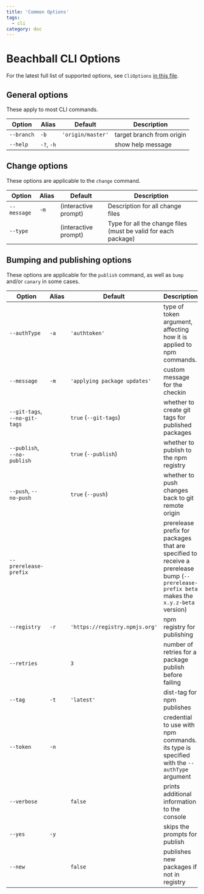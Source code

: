 ```yaml
---
title: 'Common Options'
tags:
  - cli
category: doc
---
```


# Beachball CLI Options

For the latest full list of supported options, see `CliOptions` [in this file](https://github.com/microsoft/beachball/blob/master/src/types/BeachballOptions.ts).

## General options

These apply to most CLI commands.

| Option     | Alias      | Default           | Description               |
| ---------- | ---------- | ----------------- | ------------------------- |
| `--branch` | `-b`       | `'origin/master'` | target branch from origin |
| `--help`   | `-?`, `-h` |                   | show help message         |

## Change options

These options are applicable to the `change` command.

| Option      | Alias | Default              | Description                                                    |
| ----------- | ----- | -------------------- | -------------------------------------------------------------- |
| `--message` | `-m`  | (interactive prompt) | Description for all change files                               |
| `--type`    |       | (interactive prompt) | Type for all the change files (must be valid for each package) |

## Bumping and publishing options

These options are applicable for the `publish` command, as well as `bump` and/or `canary` in some cases.

| Option                        | Alias | Default                        | Description                                                                                                                                |
| ----------------------------- | ----- | ------------------------------ | ------------------------------------------------------------------------------------------------------------------------------------------ |
| `--authType`                  | `-a`  | `'authtoken'`                  | type of token argument, affecting how it is applied to npm commands.                                                                       |
| `--message`                   | `-m`  | `'applying package updates'`   | custom message for the checkin                                                                                                             |
| `--git-tags`, `--no-git-tags` |       | `true` (`--git-tags`)          | whether to create git tags for published packages                                                                                          |
| `--publish`, `--no-publish`   |       | `true` (`--publish`)           | whether to publish to the npm registry                                                                                                     |
| `--push`, `--no-push`         |       | `true` (`--push`)              | whether to push changes back to git remote origin                                                                                          |
| `--prerelease-prefix`         |       |                                | prerelease prefix for packages that are specified to receive a prerelease bump (`--prerelease-prefix beta` makes the `x.y.z-beta` version) |
| `--registry`                  | `-r`  | `'https://registry.npmjs.org'` | npm registry for publishing                                                                                                                |
| `--retries`                   |       | `3`                            | number of retries for a package publish before failing                                                                                     |
| `--tag`                       | `-t`  | `'latest'`                     | dist-tag for npm publishes                                                                                                                 |
| `--token`                     | `-n`  |                                | credential to use with npm commands. its type is specified with the `--authType` argument                                                  |
| `--verbose`                   |       | `false`                        | prints additional information to the console                                                                                               |
| `--yes`                       | `-y`  |                                | skips the prompts for publish                                                                                                              |
| `--new`                       |       | `false`                        | publishes new packages if not in registry                                                                                                  |
